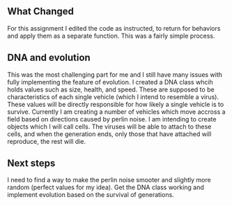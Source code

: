 ## What Changed
For this assignment I edited the code as instructed, to return for behaviors and apply them as a separate function. This was a fairly simple process.

## DNA and evolution
This was the most challenging part for me and I still have many issues with fully implementing the feature of evolution. I created a DNA class whcih holds values such as size, health, and speed. These are supposed to be characteristics of each single vehicle (which I intend to resemble a virus). These values will be directly responsible for how likely a single vehicle is to survive. Currently I am creating a number of vehicles which move accross a field based on directions caused by perlin noise. I am intending to create objects which I will call cells. The viruses will be able to attach to these cells, and when the generation ends, only those that have attached will reproduce, the rest will die.

## Next steps
I need to find a way to make the perlin noise smooter and slightly more random (perfect values for my idea). Get the DNA class working and implement evolution based on the survival of generations.
